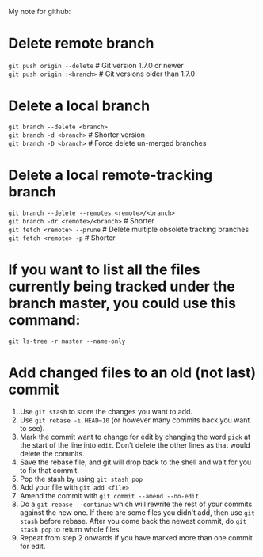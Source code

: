 My note for github:
# Delete remote branch
`git push origin --delete` <branch> # Git version 1.7.0 or newer\
`git push origin :<branch>` # Git versions older than 1.7.0

# Delete a local branch
`git branch --delete <branch>`\
`git branch -d <branch>` # Shorter version\
`git branch -D <branch>` # Force delete un-merged branches

# Delete a local remote-tracking branch
`git branch --delete --remotes <remote>/<branch>`\
`git branch -dr <remote>/<branch>` # Shorter\
`git fetch <remote> --prune` # Delete multiple obsolete tracking branches\
`git fetch <remote> -p` # Shorter

# If you want to list all the files currently being tracked under the branch master, you could use this command:
`git ls-tree -r master --name-only`


# Add changed files to an old (not last) commit
1. Use `git stash` to store the changes you want to add.
2. Use `git rebase -i HEAD~10` (or however many commits back you want to see).
3. Mark the commit want to change for edit by changing the word `pick` at the start of the line into `edit`. Don't delete the other lines as that would delete the commits.
4. Save the rebase file, and git will drop back to the shell and wait for you to fix that commit.
5. Pop the stash by using `git stash pop`
6. Add your file with `git add <file>`
7. Amend the commit with `git commit --amend --no-edit`
8. Do a `git rebase --continue` which will rewrite the rest of your commits against the new one. If there are some files you didn't add, then use `git stash` before rebase. After you come back the newest commit, do `git stash pop` to return whole files
9. Repeat from step 2 onwards if you have marked more than one commit for edit.
